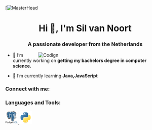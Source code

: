 [![MasterHead](https://64.media.tumblr.com/3ea8d7900e0074261ec2f5dc91353ef5/8793a96005b6718b-ab/s400x600/913e776c91f24ab347d9bc82bbf8df2d0b3254f7.gif)
<h1 align="center">Hi 👋, I'm Sil van Noort</h1>
<h3 align="center">A passionate developer from the Netherlands</h3>
<img align="right" alt="Codign" width="400" src="https://media.tenor.com/YN-2srKJAkUAAAAC/yagami-raito-yagami.gif">


- 🔭 I’m currently working on **getting my bachelors degree in computer science.**

- 🌱 I’m currently learning **Java,JavaScript**

<h3 align="left">Connect with me:</h3>
<p align="left">
</p>

<h3 align="left">Languages and Tools:</h3>
<p align="left"> <a href="https://www.postgresql.org" target="_blank" rel="noreferrer"> <img src="https://raw.githubusercontent.com/devicons/devicon/master/icons/postgresql/postgresql-original-wordmark.svg" alt="postgresql" width="40" height="40"/> </a> <a href="https://www.python.org" target="_blank" rel="noreferrer"> <img src="https://raw.githubusercontent.com/devicons/devicon/master/icons/python/python-original.svg" alt="python" width="40" height="40"/> </a> </p>

